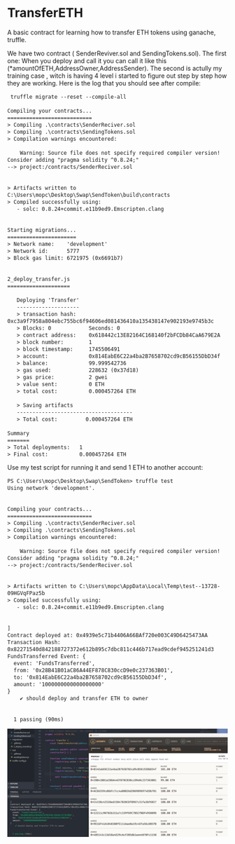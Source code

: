 # TransferETH
A basic contract for learning how to transfer ETH tokens using ganache, truffle.


We have two contract ( SenderReviver.sol and SendingTokens.sol).
The first one:
When you deploy and call it you can call it like this (*amountOfETH,AddressOwner,AddressSender).
The second is actully my training case , witch is having 4 level i started to figure out step by step how they are working.
Here is the log that you should see after compile:

```
 truffle migrate --reset --compile-all

Compiling your contracts...
===========================
> Compiling .\contracts\SenderReciver.sol
> Compiling .\contracts\SendingTokens.sol
> Compilation warnings encountered:

    Warning: Source file does not specify required compiler version! Consider adding "pragma solidity ^0.8.24;"
--> project:/contracts/SenderReciver.sol


> Artifacts written to C:\Users\mopc\Desktop\Swap\SendToken\build\contracts
> Compiled successfully using:
   - solc: 0.8.24+commit.e11b9ed9.Emscripten.clang


Starting migrations...
======================
> Network name:    'development'
> Network id:      5777
> Block gas limit: 6721975 (0x6691b7)


2_deploy_transfer.js
====================

   Deploying 'Transfer'
   --------------------
   > transaction hash:    0xc3a9f7958a804ebc755bc6f94606ed081436410a135438147e902193e9745b3c
   > Blocks: 0            Seconds: 0
   > contract address:    0x618442c13E82164C168140f2bFCDb84CaA679E2A
   > block number:        1
   > block timestamp:     1745506491
   > account:             0x814EabE6C22a4ba2B7658702cd9cB56155DbD34f
   > balance:             99.999542736
   > gas used:            228632 (0x37d18)
   > gas price:           2 gwei
   > value sent:          0 ETH
   > total cost:          0.000457264 ETH

   > Saving artifacts
   -------------------------------------
   > Total cost:         0.000457264 ETH

Summary
=======
> Total deployments:   1
> Final cost:          0.000457264 ETH

```
Use my test script for running it and send 1 ETH to another account:
```
PS C:\Users\mopc\Desktop\Swap\SendToken> truffle test
Using network 'development'.


Compiling your contracts...
===========================
> Compiling .\contracts\SenderReciver.sol
> Compiling .\contracts\SendingTokens.sol
> Compilation warnings encountered:

    Warning: Source file does not specify required compiler version! Consider adding "pragma solidity ^0.8.24;"
--> project:/contracts/SenderReciver.sol


> Artifacts written to C:\Users\mopc\AppData\Local\Temp\test--13728-09HGVqFPaz5b
> Compiled successfully using:
   - solc: 0.8.24+commit.e11b9ed9.Emscripten.clang


]
Contract deployed at: 0x4939e5c71b4406A66BAf720e003C49D6425473AA
Transaction Hash: 0x82271540d842188727372e612b895c7dbc811c446b717ead9cdef945251241d3
FundsTransferred Event: {
  event: 'FundsTransferred',
  from: '0x28B41B01aC86A44EF878C830ccD9e0c237363B01',
  to: '0x814EabE6C22a4ba2B7658702cd9cB56155DbD34f',
  amount: '1000000000000000000'
}
    ✔ should deploy and transfer ETH to owner


  1 passing (90ms)
```

![Image](image/show1.png)


